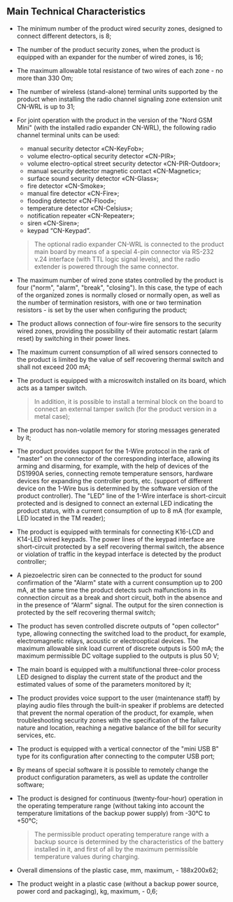 ## Main Technical Characteristics

* The minimum number of the product wired security zones, designed to connect different detectors, is 8;
* The number of the product security zones, when the product is equipped with an expander for the number of wired zones, is 16;
* The maximum allowable total resistance of two wires of each zone - no more than 330 Om;
* The number of wireless (stand-alone) terminal units supported by the product when installing the radio channel signaling zone extension unit CN-WRL is up to 31;
* For joint operation with the product in the version of the "Nord GSM Mini" (with the installed radio expander CN-WRL), the following radio channel terminal units can be used:
	* manual security detector «CN-KeyFob»;
	* volume electro-optical security detector «CN-PIR»;
	* volume electro-optical street security detector «CN-PIR-Outdoor»;
	* manual security detector magnetic contact «CN-Magnetic»;
	* surface sound security detector «CN-Glass»;
	* fire detector «CN-Smoke»;
	* manual fire detector «CN-Fire»;
	* flooding detector «CN-Flood»;
	* temperature detector «CN-Celsius»;
	* notification repeater «CN-Repeater»;
	* siren «CN-Siren»;
	* keypad “CN-Keypad”.

	> The optional radio expander CN-WRL is connected to the product main board by means of a special 4-pin connector via RS-232 v.24 interface (with TTL logic signal levels), and the radio extender is powered through the same connector.

* The maximum number of wired zone states controlled by the product is four ("norm", "alarm", "break", "closing"). In this case, the type of each of the organized zones is normally closed or normally open, as well as the number of termination resistors, with one or two termination resistors - is set by the user when configuring the product;
* The product allows connection of four-wire fire sensors to the security wired zones, providing the possibility of their automatic restart (alarm reset) by switching in their power lines. 
* The maximum current consumption of all wired sensors connected to the product is limited by the value of self recovering thermal switch and shall not exceed 200 mA;
* The product is equipped with a microswitch installed on its board, which acts as a tamper switch.

	> In addition, it is possible to install a terminal block on the board to connect an external tamper switch (for the product version in a metal case);
	
* The product has non-volatile memory for storing messages generated by it;
* The product provides support for the 1-Wire protocol in the rank of "master" on the connector of the corresponding interface, allowing its arming and disarming, for example, with the help of devices of the DS1990A series, connecting remote temperature sensors, hardware devices for expanding the controller ports, etc. (support of different device on the 1-Wire bus is determined by the software version of the product controller). The "LED" line of the 1-Wire interface is short-circuit protected and is designed to connect an external LED indicating the product status, with a current consumption of up to 8 mA (for example, LED located in the TM reader);
* The product is equipped with terminals for connecting K16-LCD and K14-LED wired keypads. The power lines of the keypad interface are short-circuit protected by a self recovering thermal switch, the absence or violation of traffic in the keypad interface is detected by the product controller;
* A piezoelectric siren can be connected to the product for sound confirmation of the "Alarm" state with a current consumption up to 200 mA, at the same time the product detects such malfunctions in its connection circuit as a break and short circuit, both in the absence and in the presence of “Alarm” signal. The output for the siren connection is protected by the self recovering thermal switch;
* The product has seven controlled discrete outputs of "open collector” type, allowing connecting the switched load to the product, for example, electromagnetic relays, acoustic or electrooptical devices. The maximum allowable sink load current of discrete outputs is 500 mA; the maximum permissible DC voltage supplied to the outputs is plus 50 V;
* The main board is equipped with a multifunctional three-color process LED designed to display the current state of the product and the estimated values of some of the parameters monitored by it;
* The product provides voice support to the user (maintenance staff) by playing audio files through the built-in speaker if problems are detected that prevent the normal operation of the product, for example, when troubleshooting security zones with the specification of the failure nature and location, reaching a negative balance of the bill for security services, etc. 
* The product is equipped with a vertical connector of the "mini USB B" type for its configuration after connecting to the computer USB port;
* By means of special software it is possible to remotely change the product configuration parameters, as well as update the controller software;
* The product is designed for continuous (twenty-four-hour) operation in the operating temperature range (without taking into account the temperature limitations of the backup power supply) from -30°C to +50°C;
	
	> The permissible product operating temperature range with a backup source is determined by the characteristics of the battery installed in it, and first of all by the maximum permissible temperature values during charging.

* Overall dimensions of the plastic case, mm, maximum, - 188x200x62;
* The product weight in a plastic case (without a backup power source, power cord and packaging), kg, maximum, - 0,6;

